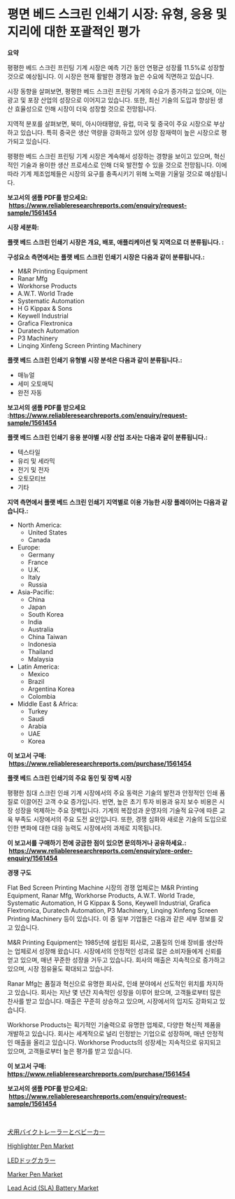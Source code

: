 <p><h1>평면 베드 스크린 인쇄기 시장: 유형, 응용 및 지리에 대한 포괄적인 평가</h1></p><p><strong>요약</strong></p>
<p><p>평평한 베드 스크린 프린팅 기계 시장은 예측 기간 동안 연평균 성장률 11.5%로 성장할 것으로 예상됩니다. 이 시장은 현재 활발한 경쟁과 높은 수요에 직면하고 있습니다.</p><p>시장 동향을 살펴보면, 평평한 베드 스크린 프린팅 기계의 수요가 증가하고 있으며, 이는 광고 및 포장 산업의 성장으로 이어지고 있습니다. 또한, 최신 기술의 도입과 향상된 생산 효율성으로 인해 시장이 더욱 성장할 것으로 전망됩니다.</p><p>지역적 분포를 살펴보면, 북미, 아시아태평양, 유럽, 미국 및 중국이 주요 시장으로 부상하고 있습니다. 특히 중국은 생산 역량을 강화하고 있어 성장 잠재력이 높은 시장으로 평가되고 있습니다.</p><p>평평한 베드 스크린 프린팅 기계 시장은 계속해서 성장하는 경향을 보이고 있으며, 혁신적인 기술과 용이한 생산 프로세스로 인해 더욱 발전할 수 있을 것으로 전망됩니다. 이에 따라 기계 제조업체들은 시장의 요구를 충족시키기 위해 노력을 기울일 것으로 예상됩니다.</p></p>
<p><strong>보고서의 샘플 PDF를 받으세요: &nbsp;<a href="https://www.reliableresearchreports.com/enquiry/request-sample/1561454">https://www.reliableresearchreports.com/enquiry/request-sample/1561454</a></strong></p>
<p><strong>시장 세분화:</strong></p>
<p><strong> 플랫 베드 스크린 인쇄기 시장은 개요, 배포, 애플리케이션 및 지역으로 더 분류됩니다. :</strong></p>
<p><strong>구성요소 측면에서는 플랫 베드 스크린 인쇄기 시장은 다음과 같이 분류됩니다.:</strong></p>
<p><ul><li>M&R Printing Equipment</li><li>Ranar Mfg</li><li>Workhorse Products</li><li>A.W.T. World Trade</li><li>Systematic Automation</li><li>H G Kippax & Sons</li><li>Keywell Industrial</li><li>Grafica Flextronica</li><li>Duratech Automation</li><li>P3 Machinery</li><li>Linqing Xinfeng Screen Printing Machinery</li></ul></p>
<p><strong> 플랫 베드 스크린 인쇄기 유형별 시장 분석은 다음과 같이 분류됩니다.:</strong></p>
<p><ul><li>매뉴얼</li><li>세미 오토매틱</li><li>완전 자동</li></ul></p>
<p><strong>보고서의 샘플 PDF를 받으세요 :<a href="https://www.reliableresearchreports.com/enquiry/request-sample/1561454">https://www.reliableresearchreports.com/enquiry/request-sample/1561454</a></strong></p>
<p><strong> 플랫 베드 스크린 인쇄기 응용 분야별 시장 산업 조사는 다음과 같이 분류됩니다.:</strong></p>
<p><ul><li>텍스타일</li><li>유리 및 세라믹</li><li>전기 및 전자</li><li>오토모티브</li><li>기타</li></ul></p>
<p><strong>지역 측면에서 플랫 베드 스크린 인쇄기 지역별로 이용 가능한 시장 플레이어는 다음과 같습니다.:</strong></p>
<p><ul>
    <li>
        North America:
        <ul>
            <li>United States</li>
            <li>Canada</li>
        </ul>
    </li>
    <li>
        Europe:
        <ul>
            <li>Germany</li>
            <li>France</li>
            <li>U.K.</li>
            <li>Italy</li>
            <li>Russia</li>
        </ul>
    </li>
    <li>
        Asia-Pacific:
        <ul>
            <li>China</li>
            <li>Japan</li>
            <li>South Korea</li>
            <li>India</li>
            <li>Australia</li>
            <li>China Taiwan</li>
            <li>Indonesia</li>
            <li>Thailand</li>
            <li>Malaysia</li>
        </ul>
    </li>
    <li>
        Latin America:
        <ul>
            <li>Mexico</li>
            <li>Brazil</li>
            <li>Argentina Korea</li>
            <li>Colombia</li>
        </ul>
    </li>
    <li>
        Middle East & Africa:
        <ul>
            <li>Turkey</li>
            <li>Saudi</li>
            <li>Arabia</li>
            <li>UAE</li>
            <li>Korea</li>
        </ul>
    </li>
    </ul></p>
<p><strong>이 보고서 구매: &nbsp;<a href="https://www.reliableresearchreports.com/purchase/1561454">https://www.reliableresearchreports.com/purchase/1561454</a></strong></p>
<p><strong>플랫 베드 스크린 인쇄기의 주요 동인 및 장벽 시장</strong></p>
<p><p>평평한 침대 스크린 인쇄 기계 시장에서의 주요 동력은 기술의 발전과 안정적인 인쇄 품질로 이끌어진 고객 수요 증가입니다. 반면, 높은 초기 투자 비용과 유지 보수 비용은 시장 성장을 억제하는 주요 장벽입니다. 기계의 복잡성과 운영자의 기술적 요구에 따른 교육 부족도 시장에서의 주요 도전 요인입니다. 또한, 경쟁 심화와 새로운 기술의 도입으로 인한 변화에 대한 대응 능력도 시장에서의 과제로 지목됩니다.</p></p>
<p><strong>이 보고서를 구매하기 전에 궁금한 점이 있으면 문의하거나 공유하세요.: &nbsp;<a href="https://www.reliableresearchreports.com/enquiry/pre-order-enquiry/1561454">https://www.reliableresearchreports.com/enquiry/pre-order-enquiry/1561454</a></strong></p>
<p><strong>경쟁 구도</strong></p>
<p><p>Flat Bed Screen Printing Machine 시장의 경쟁 업체로는 M&R Printing Equipment, Ranar Mfg, Workhorse Products, A.W.T. World Trade, Systematic Automation, H G Kippax & Sons, Keywell Industrial, Grafica Flextronica, Duratech Automation, P3 Machinery, Linqing Xinfeng Screen Printing Machinery 등이 있습니다. 이 중 일부 기업들은 다음과 같은 세부 정보를 갖고 있습니다.</p><p>M&R Printing Equipment는 1985년에 설립된 회사로, 고품질의 인쇄 장비를 생산하는 업체로서 성장해 왔습니다. 시장에서의 안정적인 성과로 많은 소비자들에게 신뢰를 얻고 있으며, 매년 꾸준한 성장을 거두고 있습니다. 회사의 매출은 지속적으로 증가하고 있으며, 시장 점유율도 확대되고 있습니다.</p><p>Ranar Mfg는 품질과 혁신으로 유명한 회사로, 인쇄 분야에서 선도적인 위치를 차지하고 있습니다. 회사는 지난 몇 년간 지속적인 성장을 이루어 왔으며, 고객들로부터 많은 찬사를 받고 있습니다. 매출은 꾸준히 상승하고 있으며, 시장에서의 입지도 강화되고 있습니다.</p><p>Workhorse Products는 획기적인 기술력으로 유명한 업체로, 다양한 혁신적 제품을 개발하고 있습니다. 회사는 세계적으로 널리 인정받는 기업으로 성장하며, 매년 안정적인 매출을 올리고 있습니다. Workhorse Products의 성장세는 지속적으로 유지되고 있으며, 고객들로부터 높은 평가를 받고 있습니다.</p></p>
<p><strong>이 보고서 구매: &nbsp; <a href="https://www.reliableresearchreports.com/purchase/1561454">https://www.reliableresearchreports.com/purchase/1561454</a></strong></p>
<p><strong>보고서의 샘플 PDF를 받으세요: &nbsp;<a href="https://www.reliableresearchreports.com/enquiry/request-sample/1561454">https://www.reliableresearchreports.com/enquiry/request-sample/1561454</a></strong><strong></strong></p>
<p>&nbsp;</p>
<p><p><a href="https://github.com/AaronVargas43/Market-Research-Report-List-1/blob/main/12958476855.md">犬用バイクトレーラーとベビーカー</a></p><p><a href="https://github.com/julyju69/Market-Research-Report-List-2/blob/main/highlighter-pen-market.md">Highlighter Pen Market</a></p><p><a href="https://github.com/CloydAbbott2023/Market-Research-Report-List-1/blob/main/97502026856.md">LEDドッグカラー</a></p><p><a href="https://issuu.com/reportprime-2/docs/marker-pen-market-size-2030.pptx">Marker Pen Market</a></p><p><a href="https://issuu.com/reportprime-2/docs/lead-acid-sla-battery-market-size-2030.pptx">Lead Acid (SLA) Battery Market</a></p></p>
